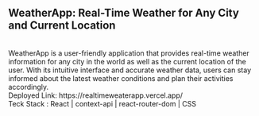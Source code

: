 <h2>WeatherApp: Real-Time Weather for Any City and Current Location</h2>
<br/>
WeatherApp is a user-friendly application that provides real-time weather information for any city in the world as well as the current location of the user. With its intuitive interface and accurate weather data, users can stay informed about the latest weather conditions and plan their activities accordingly.
<br/>
Deployed Link: https://realtimeweaterapp.vercel.app/
<br/>
Teck Stack : React | context-api | react-router-dom | CSS 

